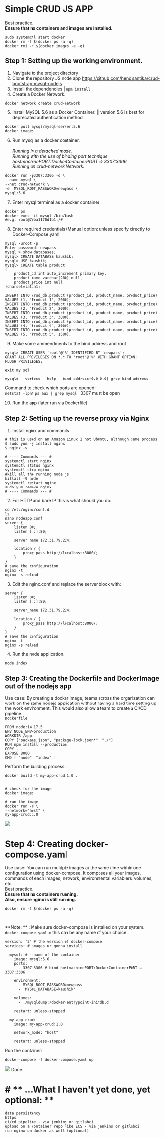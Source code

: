# Simple CRUD JS APP
Best practice.<br> **Ensure that no containers and images are installed.**
```
sudo systemctl start docker
docker rm -f $(docker ps -a -q)
docker rmi -f $(docker images -a -q)
```

## Step 1: Setting up the working environment. 
1. Navigate to the project directory
2. Clone the repository JS node app https://github.com/hendisantika/crud-bootstrap-mysql-nodejs
3. Install the dependencies | ```npm install```
4. Create a Docker Network.
```
docker network create crud-network
```
5.  Install MySQL 5.6 as a Docker Container. || version 5.6 is best for deprecated authentication method
```
docker pull mysql/mysql-server:5.6
docker images
```
6. Run mysql as a docker container. <br>*<br>Running in a detached mode. <br>Running with the use of binding port technique hostmachinePORT:DockerContainerPORT ⇒ 3307:3306<br>Running on crud-network Network.*
```
docker run -p3307:3306 -d \
--name mysql \
--net crud-network \
-e  MYSQL_ROOT_PASSWORD=newpass \
mysql:5.6
```
7. Enter mysql terminal as a docker container
```
docker ps
docker exec -it mysql /bin/bash
#e.g. root@7dba1170d1b1:/#
```
8. Enter required credentials (Manual option: unless specify directly to Docker-Compose.yaml
```
mysql -uroot -p
Enter password: newpass
mysql > show databases;
mysql> CREATE DATABASE kaushik;
mysql> USE kaushik;
mysql> CREATE table product
(
	product_id int auto_increment primary key,
	product_name varchar(200) null,
	product_price int null
)charset=latin1;

INSERT INTO crud_db.product (product_id, product_name, product_price) VALUES (1, 'Product 1', 2000);
INSERT INTO crud_db.product (product_id, product_name, product_price) VALUES (2, 'Product 2', 2000);
INSERT INTO crud_db.product (product_id, product_name, product_price) VALUES (3, 'Product 3', 3000);
INSERT INTO crud_db.product (product_id, product_name, product_price) VALUES (4, 'Product 4', 2000);
INSERT INTO crud_db.product (product_id, product_name, product_price) VALUES (5, 'Product 5', 1500);
```
9. Make some ammendments to the bind address and root
```
mysql> CREATE USER 'root'@'%' IDENTIFIED BY 'newpass';
GRANT ALL PRIVILEGES ON *.* TO 'root'@'%' WITH GRANT OPTION;
FLUSH PRIVILEGES;

exit my sql

mysqld --verbose --help --bind-address=0.0.0.0| grep bind-address
``` 
Command to check which ports are opened:  
`netstat -lpnt`
`ps aux | grep mysql `
3307 must be open

10. Run the app (later run via Dockerfile)


## Step 2: Setting up the reverse proxy via Nginx

1. Install nginx and commands
```
# this is used on an Amazon Linux 2 not Ubuntu, although same process
$ sudo yum -y install nginx
$ nginx -v

# ---- Commands --- #
systemctl start nginx
systemctl status nginx
systemctl stop nginx
#kill all the running node js 
killall -9 node
systemctl restart nginx
sudo yum remove nginx
# ---- Commands --- #
```
2. For HTTP and bare IP this is what should you do:
```
cd /etc/nginx/conf.d
ls
nano nodeapp.conf
server {
	listen 80;
	listen [::]:80;
	
	server_name 172.31.79.224;
	
	location / {
		proxy_pass http://localhost:8000/;
	}
}
# save the configuration
nginx -t
nginx -s reload
```
3. Edit the nginx.conf and replace the server block with:
```
server {
	listen 80;
	listen [::]:80;
	
	server_name 172.31.79.224;
	
	location / {
		proxy_pass http://localhost:8000/;
	}
}
# save the configuration
nginx -t
nginx -s reload

```
4. Run the node application. 
```
node index
```
## Step 3: Creating the Dockerfile and DockerImage out of the nodejs app
Use case: By creating a docker image, teams across the organization can work on the same nodejs application without having a hard time setting up the work environment. This would also allow a team to create a CI/CD pipeline.
<br>
`Dockerfile`
```
FROM node:14.17.5
ENV NODE_ENV=production
WORKDIR /app
COPY ["package.json", "package-lock.json*", "./"]
RUN npm install --production
COPY . .
EXPOSE 8000
CMD [ "node", "index" ]
```
Perform the building process:
```
docker build -t my-app-crud:1.0 .


# check for the image
docker images

# run the image
docker run -d \
--network="host" \
my-app-crud:1.0
```
![](https://i.imgur.com/ivcnApO.png)
# Step 4: Creating docker-compose.yaml

Use case: You can run multiple images at the same time within one configuration using docker-compose. It composes all your images, commands of each images, network, environmental variablers, volumes, etc.
<br>
Best practice.<br> **Ensure that no containers running.<br> Also, ensure nginx is still running.**
```
docker rm -f $(docker ps -a -q)
```
<br>

**Note: ** : Make sure docker-compose is installed on your system.
`docker-compose.yaml` = this can be any name of your choice.
```
version: '3' # the version of docker-compose
services: # images ur gonna install

  mysql: # --name of the container
    image: mysql:5.6
    ports:
      - 3307:3306 # bind hostmachinePORT:DockerContainerPORT ⇒ 3307:3306

    environment:
      - MYSQL_ROOT_PASSWORD=newpass
      - 'MYSQL_DATABASE=kaushik'
      
    volumes:
      - ./mysqldump:/docker-entrypoint-initdb.d
      
    restart: unless-stopped
    
  my-app-crud:
    image: my-app-crud:1.0
    
    network_mode: "host"
    
    restart: unless-stopped
```
Run the container:
```
docker-compose -f docker-compose.yaml up
```
![](https://i.imgur.com/ivcnApO.png)
Done.

 # # ** ...What I haven't yet done, yet optional: **
 ```
 data persistency
 https
 ci/cd pipeline - via jenkins or gitlabci
 upload on a container repo like ECS - via jenkins or gitlabci
 run nginx on docker as well (optional)
 
